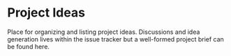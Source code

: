 # Project Ideas

Place for organizing and listing project ideas. Discussions and idea generation lives within the issue tracker but a well-formed project brief can be found here. 